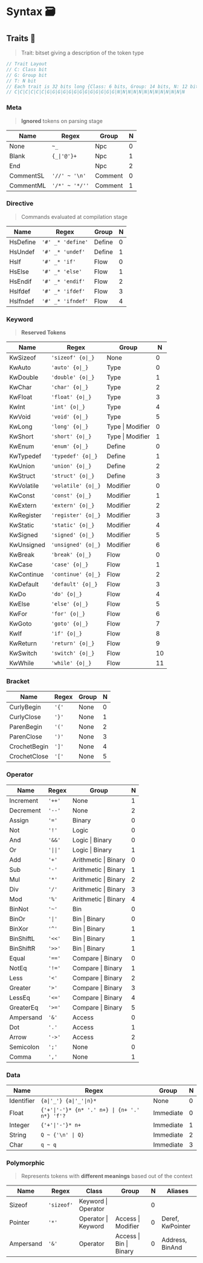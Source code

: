 # Syntax 🗃️

## Traits 🧬
> Trait: bitset giving a description of the token type
```cpp
// Trait Layout
// C: Class bit
// G: Group bit
// T: N bit
// Each trait is 32 bits long {Class: 6 bits, Group: 14 bits, N: 12 bits}
// C|C|C|C|C|C|G|G|G|G|G|G|G|G|G|G|G|G|G|N|N|N|N|N|N|N|N|N|N|N|N|N
```

### Meta
> **Ignored** tokens on parsing stage

| Name      | Regex          | Group   | N |
|-----------|----------------|---------|---|
| None      | `~_`           | Npc     | 0 |
| Blank     | `{_\|'@'}+`    | Npc     | 1 |
| End       |                | Npc     | 2 |
| CommentSL | `'//' ~ '\n'`  | Comment | 0 |
| CommentML | `'/*' ~ '*/''` | Comment | 1 |
	
### Directive
> Commands evaluated at compilation stage

| Name     | Regex             | Group  | N |
|----------|-------------------|--------|---|
| HsDefine | `'#' _* 'define'` | Define | 0 |
| HsUndef  | `'#' _* 'undef'`  | Define | 1 |
| HsIf     | `'#' _* 'if'`     | Flow   | 0 |
| HsElse   | `'#' _* 'else'`   | Flow   | 1 |
| HsEndif  | `'#' _* 'endif'`  | Flow   | 2 |
| HsIfdef  | `'#' _* 'ifdef'`  | Flow   | 3 |
| HsIfndef | `'#' _* 'ifndef'` | Flow   | 4 |

### Keyword
> **Reserved Tokens**

| Name       | Regex               | Group            | N  |
|------------|---------------------|------------------|----|
| KwSizeof   | `'sizeof' {o\|_}`   | None             | 0  |
| KwAuto     | `'auto' {o\|_}`     | Type             | 0  |
| KwDouble   | `'double' {o\|_}`   | Type             | 1  |
| KwChar     | `'char' {o\|_}`     | Type             | 2  |
| KwFloat    | `'float' {o\|_}`    | Type             | 3  |
| KwInt      | `'int' {o\|_}`      | Type             | 4  |
| KwVoid     | `'void' {o\|_}`     | Type             | 5  |
| KwLong     | `'long' {o\|_}`     | Type \| Modifier | 0  |
| KwShort    | `'short' {o\|_}`    | Type \| Modifier | 1  |
| KwEnum     | `'enum' {o\|_}`     | Define           | 0  |
| KwTypedef  | `'typedef' {o\|_}`  | Define           | 1  |
| KwUnion    | `'union' {o\|_}`    | Define           | 2  |
| KwStruct   | `'struct' {o\|_}`   | Define           | 3  |
| KwVolatile | `'volatile' {o\|_}` | Modifier         | 0  |
| KwConst    | `'const' {o\|_}`    | Modifier         | 1  |
| KwExtern   | `'extern' {o\|_}`   | Modifier         | 2  |
| KwRegister | `'register' {o\|_}` | Modifier         | 3  |
| KwStatic   | `'static' {o\|_}`   | Modifier         | 4  |
| KwSigned   | `'signed' {o\|_}`   | Modifier         | 5  |
| KwUnsigned | `'unsigned' {o\|_}` | Modifier         | 6  |
| KwBreak    | `'break' {o\|_}`    | Flow             | 0  |
| KwCase     | `'case' {o\|_}`     | Flow             | 1  |
| KwContinue | `'continue' {o\|_}` | Flow             | 2  |
| KwDefault  | `'default' {o\|_}`  | Flow             | 3  |
| KwDo       | `'do' {o\|_}`       | Flow             | 4  |
| KwElse     | `'else' {o\|_}`     | Flow             | 5  |
| KwFor      | `'for' {o\|_}`      | Flow             | 6  |
| KwGoto     | `'goto' {o\|_}`     | Flow             | 7  |
| KwIf       | `'if' {o\|_}`       | Flow             | 8  |
| KwReturn   | `'return' {o\|_}`   | Flow             | 9  |
| KwSwitch   | `'switch' {o\|_}`   | Flow             | 10 |
| KwWhile    | `'while' {o\|_}`    | Flow             | 11 |
	
### Bracket
| Name         | Regex | Group | N |
|--------------|-------|-------|---|
| CurlyBegin   | `'{'` | None  | 0 |
| CurlyClose   | `'}'` | None  | 1 |
| ParenBegin   | `'('` | None  | 2 |
| ParenClose   | `')'` | None  | 3 |
| CrochetBegin | `']'` | None  | 4 |
| CrochetClose | `'['` | None  | 5 |

### Operator
| Name      | Regex    | Group                | N |
|-----------|----------|----------------------|---|
| Increment | `'++'`   | None                 | 1 |
| Decrement | `'--'`   | None                 | 2 |
| Assign    | `'='`    | Binary               | 0 |
| Not       | `'!'`    | Logic                | 0 |
| And       | `'&&'`   | Logic \| Binary      | 0 |
| Or        | `'\|\|'` | Logic \| Binary      | 1 |
| Add       | `'+'`    | Arithmetic \| Binary | 0 |
| Sub       | `'-'`    | Arithmetic \| Binary | 1 |
| Mul       | `'*'`    | Arithmetic \| Binary | 2 |
| Div       | `'/'`    | Arithmetic \| Binary | 3 |
| Mod       | `'%'`    | Arithmetic \| Binary | 4 |
| BinNot    | `'~'`    | Bin                  | 0 |
| BinOr     | `'\|'`   | Bin \| Binary        | 0 |
| BinXor    | `'^'`    | Bin \| Binary        | 1 |
| BinShiftL | `'<<'`   | Bin \| Binary        | 1 |
| BinShiftR | `'>>'`   | Bin \| Binary        | 1 |
| Equal     | `'=='`   | Compare \| Binary    | 0 |
| NotEq     | `'!='`   | Compare \| Binary    | 1 |
| Less      | `'<'`    | Compare \| Binary    | 2 |
| Greater   | `'>'`    | Compare \| Binary    | 3 |
| LessEq    | `'<='`   | Compare \| Binary    | 4 |
| GreaterEq | `'>='`   | Compare \| Binary    | 5 |
| Ampersand | `'&'`    | Access               | 0 |
| Dot       | `'.'`    | Access               | 1 |
| Arrow     | `'->'`   | Access               | 2 |
| Semicolon | `';'`    | None                 | 0 |
| Comma     | `','`    | None                 | 1 |
	
### Data	
| Name       | Regex                                         | Group     | N |
|------------|-----------------------------------------------|-----------|---|
| Identifier | `{a\|'_'} {a\|'_'\|n}*`                       | None      | 0 |
| Float      | `{'+'\|'-'}* {n* '.' n+} \| {n+ '.' n*} 'f'?` | Immediate | 0 |
| Integer    | `{'+'\|'-'}* n+`                              | Immediate | 1 |
| String     | `Q ~ {'\n' \| Q}`                             | Immediate | 2 |
| Char       | `q ~ q`                                       | Immediate | 3 |
	

### Polymorphic
> Represents tokens with **different meanings** based out of the context

| Name      | Regex      | Class               | Group                   | N | Aliases          |
|-----------|------------|---------------------|-------------------------|---|------------------|
| Sizeof    | `'sizeof'` | Keyword \| Operator |                         | 0 |                  |
| Pointer   | `'*'`      | Operator \| Keyword | Access \| Modifier      | 0 | Deref, KwPointer |
| Ampersand | `'&'`      | Operator            | Access \| Bin \| Binary | 0 | Address, BinAnd  |
